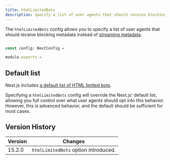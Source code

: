 ```yaml
---
title: htmlLimitedBots
description: Specify a list of user agents that should receive blocking metadata.
---
```


The `htmlLimitedBots` config allows you to specify a list of user agents that should receive blocking metadata instead of [streaming metadata](/docs/app/api-reference/functions/generate-metadata#streaming-metadata).

```ts filename="next.config.ts" switcher

const config: NextConfig =

```

```js filename="next.config.js" switcher
module.exports =
```

## Default list

Next.js includes [a default list of HTML limited bots](https://github.com/vercel/next.js/blob/canary/packages/next/src/shared/lib/router/utils/html-bots.ts).

Specifying a `htmlLimitedBots` config will override the Next.js' default list, allowing you full control over what user agents should opt into this behavior. However, this is advanced behavior, and the default should be sufficient for most cases.

## Version History

| Version | Changes                              |
| ------- | ------------------------------------ |
| 15.2.0  | `htmlLimitedBots` option introduced. |
